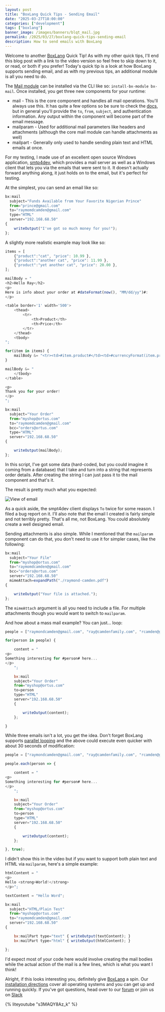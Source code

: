 ```yaml
---
layout: post
title: "BoxLang Quick Tips - Sending Email"
date: "2025-03-27T18:00:00"
categories: ["development"]
tags: ["boxlang"]
banner_image: /images/banners/blqt_mail.jpg
permalink: /2025/03/27/boxlang-quick-tips-sending-email
description: How to send emails with BoxLang
---
```


Welcome to another [BoxLang](https://boxlang.io) Quick Tip! As with my other quick tips, I'll end this blog post with a link to the video version so feel free to skip down to it, or read, or both if you prefer! Today's quick tip is a look at how BoxLang supports sending email, and as with my previous tips, an additional module is all you need to do.

The [Mail module](https://boxlang.ortusbooks.com/boxlang-framework/modularity/mail) can be installed via the CLI like so: `install-bx-module bx-mail`. Once installed, you get three new components for your runtime:

* mail - This is the core component and handles all mail operations. You'll always use this. It has quite a few options so be sure to check the [docs](https://boxlang.ortusbooks.com/boxlang-framework/modularity/mail), but in general you'll provide the `to`, `from`, `subject`, and authentication information. Any output within the component will become part of the email message.
* mailparam - Used for additional mail parameters like headers and attachments (although the core mail module can handle attachments as well)
* mailpart - Generally only used to handle sending plain text and HTML emails at once.

For my testing, I made use of an excellent open source Windows application, [smtp4dev](https://github.com/rnwood/smtp4dev), which provides a mail server as well as a Windows client that lets you via the emails that were sent to it. It doesn't actually forward anything along, it just holds on to the email, but it's perfect for testing. 

At the simplest, you can send an email like so:

```js
bx:mail
  subject="Funds Available from Your Favorite Nigerian Prince"
  from="prince@gmail.com"
  to="raymomdcamden@gmail.com"
  type="HTML"
  server="192.168.68.50"
{
	writeOutput("I've got so much money for you!");
};
```

A slightly more realistic example may look like so:

```js
items = [
	{"product":"cat", "price": 10.99 },
	{"product":"another cat", "price": 11.99 },
	{"product":"yet another cat", "price": 20.00 },
];

mailBody = "
<h2>Hello Ray</h2>
<p>
Here is info about your order at #dateFormat(now(), "MM/dd/yy")#:
</p>

<table border='1' width='500'>
	<thead>
		<tr>
			<th>Product</th>
			<th>Price</th>
		</tr>
	</thead>
	<tbody>
";

for(item in items) {
	mailBody &= "<tr><td>#item.product#</td><td>#currencyFormat(item.price)#</td></tr>";
}

mailBody &= "
	</tbody>
</table>

<p>
Thank you for your order!
</p>
";

bx:mail
  subject="Your Order"
  from="myshop@ortus.com"
  to="raymomdcamden@gmail.com"
  bcc="orders@ortus.com"
  type="HTML"
  server="192.168.68.50"
{

	writeOutput(mailBody);
};
```

In this script, I've got some data (hard-coded, but you could imagine it coming from a database) that I take and turn into a string that represents order details. After creating the string I can just pass it to the mail component and that's it. 

The result is pretty much what you expected:

<p>
<img src="https://static.raymondcamden.com/images/2025/03/mail1.jpg" alt="View of email" class="imgborder imgcenter" loading="lazy">
</p>

As a quick aside, the smpt4dev client displays `To` twice for some reason. I filed a bug report on it. I'll also note that the email I created is fairly simple and not terribly pretty. That's all me, not BoxLang. You could absolutely create a well designed email.

Sending attachments is also simple. While I mentioned that the `mailparam` component can do that, you don't need to use it for simpler cases, like the following:

```js
bx:mail
  subject="Your File"
  from="myshop@ortus.com"
  to="raymomdcamden@gmail.com"
  bcc="orders@ortus.com"
  server="192.168.68.50"
  mimeAttach=expandPath("./raymond-camden.pdf")
{

	writeOutput("Your file is attached.");
};
```

The `mimeAttach` argument is all you need to include a file. For multiple attachments though you would want to switch to `mailparam`. 

And how about a mass mail example? You can just... loop:

```js
people = ["raymondcamden@gmail.com", "ray@camdenfamily.com", "rcamden@gmail.com"];

for(person in people) {

	content = "
<p>
Something interesting for #person# here...
</p>
	";

	bx:mail
	subject="Your Order"
	from="myshop@ortus.com"
	to=person
	type="HTML"
	server="192.168.68.50"
	{

		writeOutput(content);
	};

}
```

While three emails isn't a lot, you get the idea. Don't forget BoxLang supports [parallel looping](https://www.raymondcamden.com/2025/02/24/using-parallel-looping-in-boxlang) and the above could execute even quicker with about 30 seconds of modification:

```js
people = ["raymondcamden@gmail.com", "ray@camdenfamily.com", "rcamden@gmail.com"];

people.each(person => {

	content = "
<p>
Something interesting for #person# here...
</p>
	";

	bx:mail
	subject="Your Order"
	from="myshop@ortus.com"
	to=person
	type="HTML"
	server="192.168.68.50"
	{

		writeOutput(content);
	};

}, true);
```

I didn't show this in the video but if you want to support both plain text and HTML via `mailparam`, here's a simple example:

```js
htmlContent = "
<p>
Hello <strong>World!</strong>
</p>";

textContent = "Hello Word";

bx:mail
  subject="HTML/Plain Test"
  from="myshop@ortus.com"
  to="raymomdcamden@gmail.com"
  server="192.168.68.50"
{

	bx:mailPart type="text" { writeOutput(textContent); }
	bx:mailPart type="html" { writeOutput(htmlContent); }

};
```

I'd expect most of your code here would involve creating the mail bodies while the actual action of the mail is a few lines, which is what you want I think! 

Alright, if this looks interesting you, definitely give [BoxLang](https://boxlang.io) a spin. Our [installation directions](https://boxlang.ortusbooks.com/getting-started/installation) cover all operating systems and you can get up and running quickly. If you've got questions, head over to our [forum](https://community.ortussolutions.com/c/boxlang/42) or join us on [Slack](https://boxteam.ortussolutions.com/)


{% liteyoutube "s3MAQY8Az_k" %}